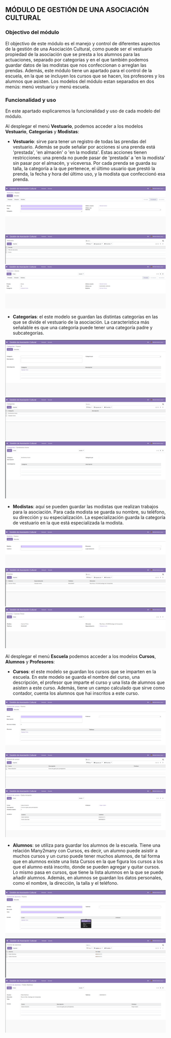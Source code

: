 ## MÓDULO DE GESTIÓN DE UNA ASOCIACIÓN CULTURAL


### Objectivo del módulo

El objectivo de este módulo es el manejo y control de diferentes aspectos de la gestión de una Asociación Cultural, como puede ser el vestuario propiedad de la asociación que se presta a los alumnos para las actuaciones, separado por categorías y en el que también podemos guardar datos de las modistas que nos confeccionan o arreglan las prendas.
Además, este módulo tiene un apartado para el control de la escuela, en la que se incluyen los cursos que se hacen, los profesores y los alumnos que asisten.
Los modelos del módulo estan separados en dos menús: menú vestuario y menú escuela.

### Funcionalidad y uso

En este apartado explicaremos la funcionalidad y uso de cada modelo del módulo.

Al desplegar el menú **Vestuario**, podemos acceder a los modelos **Vestuario**, **Categorías** y **Modistas**:

- **Vestuario**: sirve para tener un registro de todas las prendas del vestuario. Además se pude señalar por acciones si una prenda está 'prestada', 'en almacén' o 'en la modista'. Estas acciones tienen restricciones: una prenda no puede pasar de 'prestada' a 'en la modista' sin pasar por el almacén, y viceversa.
Por cada prenda se guarda su talla, la categoría a la que pertenece, el último usuario que prestó la prenda, la fecha y hora del último uso, y la modista que confeccionó esa prenda.

![Con titulo](img/creacionVestuario.png "Vista de creación de vestuario")
![Con titulo](img/vistaListVestuario.png "Vista de lista de vestuario")
![Con titulo](img/vistaVestuario1.png "Vista de formulario de vestuario")

- **Categorías**: el este modelo se guardan las distintas categorías en las que se divide el vestuario de la asociación. La característica más señalable es que una categoría puede tener una categoría padre y subcategorías.

![Con título](img/vistaCreacionCategorias.png "Vista de creación de categorías")
![Con título](img/vistaListaCategorias.png "Vista de lista de categorías")
![Con título](img/vistaFormCateogorias.png "Vista de formulario de categorías")

- **Modistas**: aquí se pueden guardar las modistas que realizan trabajos para la asociación. Para cada modista se guarda su nombre, su teléfono, su dirección y su especialización. La especialización guarda la categoría de vestuario en la que está especializada la modista. 

![Con titulo](img/vistaCreacionModista.png "Vista de creación de modistas")
![Con titulo](img/vistaListaModista.png "Vista de lista de modistas")
![Con titulo](img/vistaFormModista.png "Vista de formulario de modistas")


Al desplegar el menú **Escuela** podemos acceder a los modelos **Cursos**, **Alumnos** y **Profesores**:

- **Cursos**: el este modelo se guardan los cursos que se imparten en la escuela. En este modelo se guarda el nombre del curso, una descripción, el profesor que imparte el curso y una lista de alumnos que asisten a este curso. Además, tiene un campo calculado que sirve como contador, cuenta los alumnos que hai inscritos a este curso.

![Con titulo](img/vistaCreacionCursos.png "Vista de creación de cursos")
![Con titulo](img/vistaListaCursos.png "Vista de lista de cursos")
![Con titulo](img/vistaFormCursos.png "Vista de formulario de cursos")

- **Alumnos**: se utiliza para guardar los alumnos de la escuela. Tiene una relación Many2many con Cursos, es decir, un alumno puede asistir a muchos cursos y un curso puede tener muchos alumnos, de tal forma que en alumnos existe una lista Cursos en la que figura los cursos a los que el alumno está inscrito, donde se pueden agregar y quitar cursos. Lo mismo pasa en cursos, que tiene la lista alumnos en la que se puede añadir alumnos.
Además, en alumnos se guardan los datos personales, como el nombre, la dirección, la talla y el teléfono.

![Con titulo](img/vistaCreacionAlumnos.png "Vista de creación de alumnos")
![Con titulo](img/vistaListaAlumnos.png "Vista de lista de alumnos")
![Con titulo](img/vistaFormAlumnos.png "Vista de formulario de alumnos")












